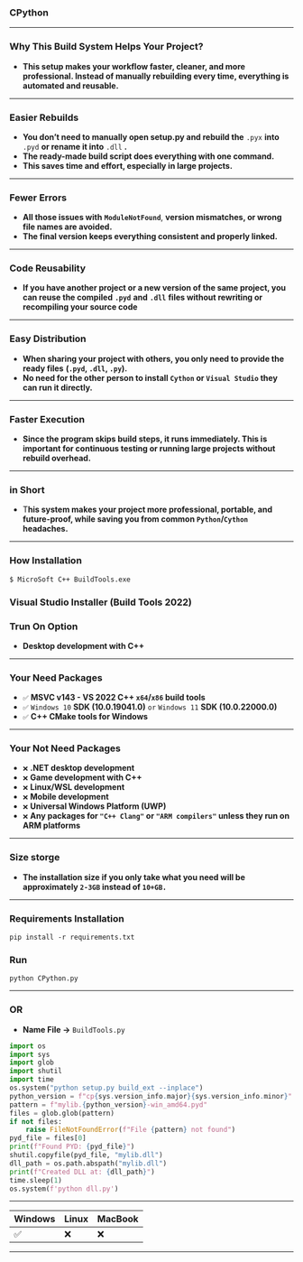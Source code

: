 ### **CPython**

---

### Why This Build System Helps Your Project?

- **This setup makes your workflow faster, cleaner, and more professional. Instead of manually rebuilding every time, everything is automated and reusable.**

---

### Easier Rebuilds

- **You don’t need to manually open setup.py and rebuild the** `.pyx` **into** `.pyd` **or rename it into** `.dll` **.**
- **The ready-made build script does everything with one command.**
- **This saves time and effort, especially in large projects.**

---

### Fewer **Errors**

- **All those issues with** **`ModuleNotFound`**, **version mismatches, or wrong file names are avoided.**
- **The final version keeps everything consistent and properly linked.**

---

### Code Reusability

- **If you have another project or a new version of the same project, you can reuse the compiled** **`.pyd`** **and** **`.dll`** **files without rewriting or recompiling your source code**

---

### Easy Distribution

- **When sharing your project with others, you only need to provide the ready files** **(`.pyd`, `.dll`, `.py`).**
- **No need for the other person to install `Cython` or `Visual Studio` they can run it directly.**

---

### Faster Execution

- **Since the program skips build steps, it runs immediately. This is important for continuous testing or running large projects without rebuild overhead.**

---
### in Short
- T**his system makes your project more professional, portable, and future-proof, while saving you from common `Python`/`Cython` headaches.**

---

### How Installation

```
$ MicroSoft C++ BuildTools.exe
```

### Visual Studio Installer (Build Tools 2022)
### Trun On Option

- **Desktop development with C++**

---
### **Your Need Packages**
- `✅` **MSVC v143 - VS 2022 C++ `x64`/`x86` build tools**
- `✅` `Windows 10` **SDK (10.0.19041.0)** `or` `Windows 11` **SDK (10.0.22000.0)**
- `✅` **C++ CMake tools for Windows**

---

### **Your Not Need Packages**

- `❌` **.NET desktop development**
- `❌` **Game development with C++**
- `❌` **Linux/WSL development**
- `❌` **Mobile development**
- `❌` **Universal Windows Platform (UWP)**
- `❌` **Any packages for `"C++ Clang"` or `"ARM compilers"` unless they run on ARM platforms**

---

### Size storge 

- **The installation size if you only take what you need will be approximately `2-3GB` instead of `10+GB.`**

---

### **Requirements Installation** 

```
pip install -r requirements.txt
```

### **Run**

```
python CPython.py
```

---

### **OR**

- **Name File ->** `BuildTools.py`

```python
import os
import sys
import glob
import shutil
import time
os.system("python setup.py build_ext --inplace")
python_version = f"cp{sys.version_info.major}{sys.version_info.minor}"
pattern = f"mylib.{python_version}-win_amd64.pyd"
files = glob.glob(pattern)
if not files:
    raise FileNotFoundError(f"File {pattern} not found")
pyd_file = files[0]
print(f"Found PYD: {pyd_file}")
shutil.copyfile(pyd_file, "mylib.dll")
dll_path = os.path.abspath("mylib.dll")
print(f"Created DLL at: {dll_path}")
time.sleep(1)
os.system(f'python dll.py')
```

---

| Windows | Linux | MacBook |
|---------|-------|---------|
|   ✅   |   ❌  |   ❌   |

---
